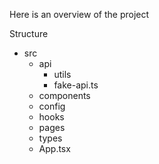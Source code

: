 Here is an overview of the project


Structure
- src
    - api
        - utils
        - fake-api.ts
    - components
    - config
    - hooks
    - pages
    - types
    - App.tsx